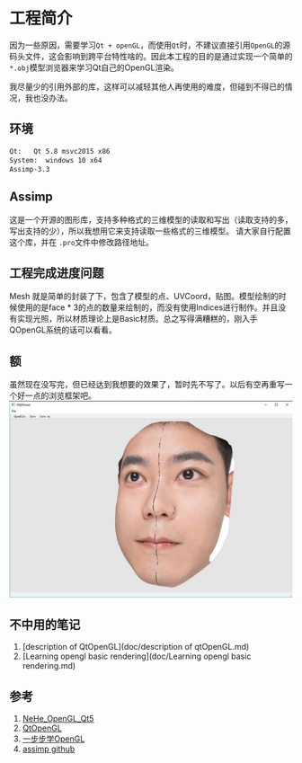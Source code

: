 # 工程简介
因为一些原因，需要学习`Qt + openGL`，而使用`Qt`时，不建议直接引用`OpenGL`的源码头文件，这会影响到跨平台特性啥的。因此本工程的目的是通过实现一个简单的`*.obj`模型浏览器来学习Qt自己的OpenGL渲染。

我尽量少的引用外部的库，这样可以减轻其他人再使用的难度，但碰到不得已的情况，我也没办法。

## 环境
```
Qt:   Qt 5.8 msvc2015 x86
System:  windows 10 x64
Assimp-3.3
```

## Assimp
这是一个开源的图形库，支持多种格式的三维模型的读取和写出（读取支持的多，写出支持的少），所以我想用它来支持读取一些格式的三维模型。
请大家自行配置这个库，并在 `.pro`文件中修改路径地址。

## 工程完成进度问题
Mesh 就是简单的封装了下，包含了模型的点、UVCoord，贴图。模型绘制的时候使用的是face * 3的点的数量来绘制的，而没有使用Indices进行制作。并且没有实现光照，所以材质理论上是Basic材质。总之写得满糟糕的，刚入手QOpenGL系统的话可以看看。

## 额
虽然现在没写完，但已经达到我想要的效果了，暂时先不写了。以后有空再重写一个好一点的浏览框架吧。
![预览图](doc/images/效果截图1.jpg)

## 不中用的笔记
1. [description of QtOpenGL](doc/description of qtOpenGL.md)
2. [Learning opengl basic rendering](doc/Learning opengl basic rendering.md)

## 参考
1. [NeHe_OpenGL_Qt5](https://github.com/cwc1987/NeHe_OpenGL_Qt5)
2. [QtOpenGL](https://github.com/TReed0803/QtOpenGL)
3. [一步步学OpenGL](http://blog.csdn.net/column/details/13062.html)
4. [assimp github](https://github.com/assimp/assimp)

